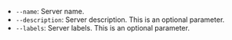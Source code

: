 * `--name`: Server name.
* `--description`: Server description. This is an optional parameter.
* `--labels`: Server labels. This is an optional parameter.